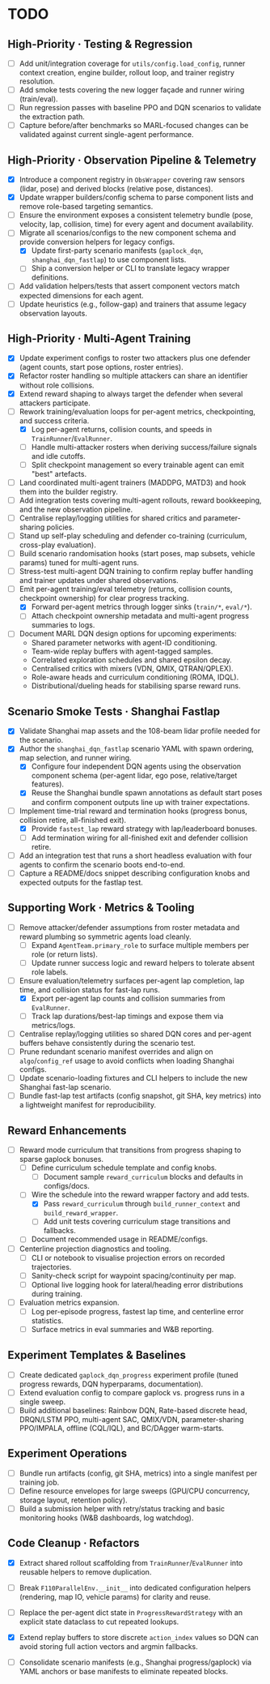 # TODO


## High-Priority · Testing & Regression

- [ ] Add unit/integration coverage for `utils/config.load_config`, runner context creation, engine builder, rollout loop, and trainer registry resolution.
- [ ] Add smoke tests covering the new logger façade and runner wiring (train/eval).
- [ ] Run regression passes with baseline PPO and DQN scenarios to validate the extraction path.
- [ ] Capture before/after benchmarks so MARL-focused changes can be validated against current single-agent performance.

## High-Priority · Observation Pipeline & Telemetry

- [x] Introduce a component registry in `ObsWrapper` covering raw sensors (lidar, pose) and derived blocks (relative pose, distances).
- [x] Update wrapper builders/config schema to parse component lists and remove role-based targeting semantics.
- [ ] Ensure the environment exposes a consistent telemetry bundle (pose, velocity, lap, collision, time) for every agent and document availability.
- [ ] Migrate all scenarios/configs to the new component schema and provide conversion helpers for legacy configs.
  - [x] Update first-party scenario manifests (`gaplock_dqn`, `shanghai_dqn_fastlap`) to use component lists.
  - [ ] Ship a conversion helper or CLI to translate legacy wrapper definitions.
- [ ] Add validation helpers/tests that assert component vectors match expected dimensions for each agent.
- [ ] Update heuristics (e.g., follow-gap) and trainers that assume legacy observation layouts.

## High-Priority · Multi-Agent Training

- [x] Update experiment configs to roster two attackers plus one defender (agent counts, start pose options, roster entries).
- [x] Refactor roster handling so multiple attackers can share an identifier without role collisions.
- [x] Extend reward shaping to always target the defender when several attackers participate.
- [ ] Rework training/evaluation loops for per-agent metrics, checkpointing, and success criteria.
  - [x] Log per-agent returns, collision counts, and speeds in `TrainRunner`/`EvalRunner`.
  - [ ] Handle multi-attacker rosters when deriving success/failure signals and idle cutoffs.
  - [ ] Split checkpoint management so every trainable agent can emit "best" artefacts.
- [ ] Land coordinated multi-agent trainers (MADDPG, MATD3) and hook them into the builder registry.
- [ ] Add integration tests covering multi-agent rollouts, reward bookkeeping, and the new observation pipeline.
- [ ] Centralise replay/logging utilities for shared critics and parameter-sharing policies.
- [ ] Stand up self-play scheduling and defender co-training (curriculum, cross-play evaluation).
- [ ] Build scenario randomisation hooks (start poses, map subsets, vehicle params) tuned for multi-agent runs.
- [ ] Stress-test multi-agent DQN training to confirm replay buffer handling and trainer updates under shared observations.
- [ ] Emit per-agent training/eval telemetry (returns, collision counts, checkpoint ownership) for clear progress tracking.
  - [x] Forward per-agent metrics through logger sinks (`train/*`, `eval/*`).
  - [ ] Attach checkpoint ownership metadata and multi-agent progress summaries to logs.
- [ ] Document MARL DQN design options for upcoming experiments:
  - Shared parameter networks with agent-ID conditioning.
  - Team-wide replay buffers with agent-tagged samples.
  - Correlated exploration schedules and shared epsilon decay.
  - Centralised critics with mixers (VDN, QMIX, QTRAN/QPLEX).
  - Role-aware heads and curriculum conditioning (ROMA, IDQL).
  - Distributional/dueling heads for stabilising sparse reward runs.

## Scenario Smoke Tests · Shanghai Fastlap

- [x] Validate Shanghai map assets and the 108-beam lidar profile needed for the scenario.
- [x] Author the `shanghai_dqn_fastlap` scenario YAML with spawn ordering, map selection, and runner wiring.
  - [x] Configure four independent DQN agents using the observation component schema (per-agent lidar, ego pose, relative/target features).
  - [x] Reuse the Shanghai bundle spawn annotations as default start poses and confirm component outputs line up with trainer expectations.
- [ ] Implement time-trial reward and termination hooks (progress bonus, collision retire, all-finished exit).
  - [x] Provide `fastest_lap` reward strategy with lap/leaderboard bonuses.
  - [ ] Add termination wiring for all-finished exit and defender collision retire.
- [ ] Add an integration test that runs a short headless evaluation with four agents to confirm the scenario boots end-to-end.
- [ ] Capture a README/docs snippet describing configuration knobs and expected outputs for the fastlap test.

## Supporting Work · Metrics & Tooling

- [ ] Remove attacker/defender assumptions from roster metadata and reward plumbing so symmetric agents load cleanly.
  - [ ] Expand `AgentTeam.primary_role` to surface multiple members per role (or return lists).
  - [ ] Update runner success logic and reward helpers to tolerate absent role labels.
- [ ] Ensure evaluation/telemetry surfaces per-agent lap completion, lap time, and collision status for fast-lap runs.
  - [x] Export per-agent lap counts and collision summaries from `EvalRunner`.
  - [ ] Track lap durations/best-lap timings and expose them via metrics/logs.
- [ ] Centralise replay/logging utilities so shared DQN cores and per-agent buffers behave consistently during the scenario test.
- [ ] Prune redundant scenario manifest overrides and align on `algo`/`config_ref` usage to avoid conflicts when loading Shanghai configs.
- [ ] Update scenario-loading fixtures and CLI helpers to include the new Shanghai fast-lap scenario.
- [ ] Bundle fast-lap test artifacts (config snapshot, git SHA, key metrics) into a lightweight manifest for reproducibility.

## Reward Enhancements

- [ ] Reward mode curriculum that transitions from progress shaping to sparse gaplock bonuses.
  - [ ] Define curriculum schedule template and config knobs.
    - [ ] Document sample `reward_curriculum` blocks and defaults in configs/docs.
  - [ ] Wire the schedule into the reward wrapper factory and add tests.
    - [x] Pass `reward_curriculum` through `build_runner_context` and `build_reward_wrapper`.
    - [ ] Add unit tests covering curriculum stage transitions and fallbacks.
  - [ ] Document recommended usage in README/configs.
- [ ] Centerline projection diagnostics and tooling.
  - [ ] CLI or notebook to visualise projection errors on recorded trajectories.
  - [ ] Sanity-check script for waypoint spacing/continuity per map.
  - [ ] Optional live logging hook for lateral/heading error distributions during training.
- [ ] Evaluation metrics expansion.
  - [ ] Log per-episode progress, fastest lap time, and centerline error statistics.
  - [ ] Surface metrics in eval summaries and W&B reporting.

## Experiment Templates & Baselines

- [ ] Create dedicated `gaplock_dqn_progress` experiment profile (tuned progress rewards, DQN hyperparams, documentation).
- [ ] Extend evaluation config to compare gaplock vs. progress runs in a single sweep.
- [ ] Build additional baselines: Rainbow DQN, Rate-based discrete head, DRQN/LSTM PPO, multi-agent SAC, QMIX/VDN, parameter-sharing PPO/IMPALA, offline (CQL/IQL), and BC/DAgger warm-starts.

## Experiment Operations

- [ ] Bundle run artifacts (config, git SHA, metrics) into a single manifest per training job.
- [ ] Define resource envelopes for large sweeps (GPU/CPU concurrency, storage layout, retention policy).
- [ ] Build a submission helper with retry/status tracking and basic monitoring hooks (W&B dashboards, log watchdog).

## Code Cleanup · Refactors

- [x] Extract shared rollout scaffolding from `TrainRunner`/`EvalRunner` into reusable helpers to remove duplication.
- [ ] Break `F110ParallelEnv.__init__` into dedicated configuration helpers (rendering, map IO, vehicle params) for clarity and reuse.
- [ ] Replace the per-agent dict state in `ProgressRewardStrategy` with an explicit state dataclass to cut repeated lookups.
- [x] Extend replay buffers to store discrete `action_index` values so DQN can avoid storing full action vectors and argmin fallbacks.
- [ ] Consolidate scenario manifests (e.g., Shanghai progress/gaplock) via YAML anchors or base manifests to eliminate repeated blocks.

